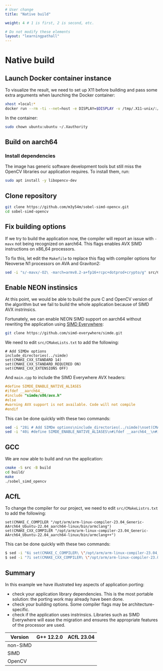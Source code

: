 ```yaml
---
# User change
title: "Native build" 

weight: 4 # 1 is first, 2 is second, etc.

# Do not modify these elements
layout: "learningpathall"
---
```


# Native build

## Launch Docker container instance

To visualize the result, we need to set up X11 before building and pass some extra arguments when launching the Docker container:

```bash
xhost +local:*
docker run --rm -ti --net=host -e DISPLAY=$DISPLAY -v /tmp/.X11-unix/:/tmp/.X11-unix/ -v $HOME/.Xauthority:/home/ubuntu/.Xauthority flebeau/arm-compiler-for-linux
```

In the container:

```bash
sudo chown ubuntu:ubuntu ~/.Xauthority
```

## Build on aarch64

### Install dependencies

The image has generic software development tools but still miss the OpenCV libraries our application requires. To install them, run:

```bash
sudo apt install -y libopencv-dev
```

## Clone repository

```bash
git clone https://github.com/m3y54m/sobel-simd-opencv.git
cd sobel-simd-opencv
```

## Fix building options

If we try to build the application now, the compiler will report an issue with `-mavx` not being recognized on aarch64. This flags enables AVX SIMD instructions on x86_64 processors.

To fix this, let edit the `Makefile` to replace this flag with compiler options for Neoverse N1 processors on AVA and Graviton2:
```bash
sed -i "s/-mavx/-O2\ -march=armv8.2-a+fp16+rcpc+dotprod+crypto/g" src/CMakeLists.txt
```

## Enable NEON instinsics

At this point, we would be able to build the pure C and OpenCV version of the algorithm but we fail to build the whole application because of SIMD AVX instrinsics.

Fortunately, we can enable NEON SIMD support on aarch64 without rewriting the application using [SIMD Everywhere](/learning-paths/server-and-cloud/intrinsics/simde):

```bash
git clone https://github.com/simd-everywhere/simde.git
```

We need to edit `src/CMakeLists.txt` to add the following:

```
# Add SIMDe options
include_directories(../simde)
set(CMAKE_CXX_STANDARD 14)
set(CMAKE_CXX_STANDARD_REQUIRED ON)
set(CMAKE_CXX_EXTENSIONS OFF)
```

And `main.cpp` to include the SIMD Everywhere AVX headers:

```C
#define SIMDE_ENABLE_NATIVE_ALIASES
#ifdef __aarch64__
#include "simde/x86/avx.h"
#else
#warning AVX support is not available. Code will not compile
#endif
```

This can be done quickly with these two commands:

```bash
sed -i "28i # Add SIMDe options\ninclude_directories(../simde)\nset(CMAKE_CXX_STANDARD 14)\nset(CMAKE_CXX_STANDARD_REQUIRED ON)\nset(CMAKE_CXX_EXTENSIONS OFF)\n" src/CMakeLists.txt
sed -i "40i #define SIMDE_ENABLE_NATIVE_ALIASES\n#ifdef __aarch64__\n#include \"simde/x86/avx.h\"\n#else\n#warning AVX support is not available. Code will not compile\n#endif" src/main.cpp
```

## GCC

We are now able to build and run the application:

```bash
cmake -S src -B build
cd build/
make
./sobel_simd_opencv
```

## ACfL

To change the compiler for our project, we need to edit `src/CMakeListrs.txt` to add the following:

```
set(CMAKE_C_COMPILER "/opt/arm/arm-linux-compiler-23.04_Generic-AArch64_Ubuntu-22.04_aarch64-linux/bin/armclang")
set(CMAKE_CXX_COMPILER "/opt/arm/arm-linux-compiler-23.04_Generic-AArch64_Ubuntu-22.04_aarch64-linux/bin/armclang++")
```

This can be done quickly with these two commands:

```bash
$ sed -i "6i set(CMAKE_C_COMPILER\ \"/opt/arm/arm-linux-compiler-23.04_Ubuntu-22.04/bin/armclang\")" src/CMakeLists.txt
$ sed -i "7i set(CMAKE_CXX_COMPILER\ \"/opt/arm/arm-linux-compiler-23.04_Ubuntu-22.04/bin/armclang++\")\n" src/CMakeLists.txt
```

## Summary

In this example we have illustrated key aspects of application porting:
- check your application library dependencies. This is the most portable solution: the porting work may already have been done.
- check your building options. Some compiler flags may be architecture-specific.
- check if the application uses instrinsics. Libraries such as SIMD Everywhere will ease the migration and ensures the appropriate features of the processor are used.

| Version | G++ 12.2.0 | ACfL 23.04 |
| ----------- | ----------- | ----------- |
| non-SIMD | | |
| SIMD | | |
| OpenCV | | |